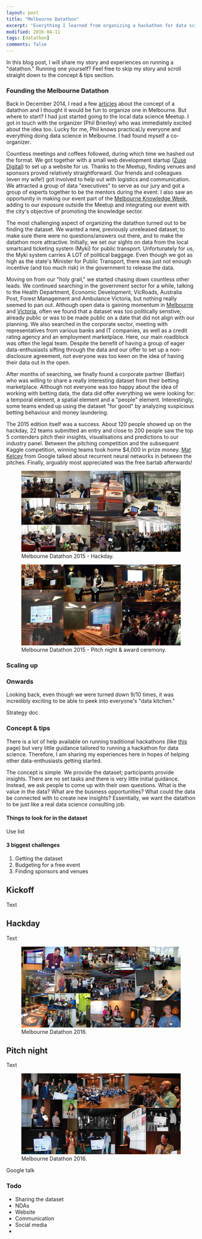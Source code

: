 ```yaml
---
layout: post
title: "Melbourne Datathon"
excerpt: "Everything I learned from organizing a hackathon for data science."
modified: 2016-04-11
tags: [datathon]
comments: false
---
```


In this blog post, I will share my story and experiences on running a "datathon." Running one yourself? Feel free to skip my story and scroll straight down to the concept & tips section.

### Founding the Melbourne Datathon
Back in December 2014, I read a few [articles](http://www.datanami.com/2014/11/24/datathons-emerge-training-recruitment-tool/) about the concept of a datathon and I thought it would be fun to organize one in Melbourne. But where to start? I had just started going to the local data science Meetup. I got in touch with the organizer (Phil Brierley) who was immediately excited about the idea too. Lucky for me, Phil knows practicaLly everyone and everything doing data science in Melbourne. I had found myself a co-organizer.

Countless meetings and coffees followed, during which time we hashed out the format. We got together with a small web development startup ([Zuse Digital](http://www.zusedigital.com/)) to set up a website for us. Thanks to the Meetup, finding venues and sponsors proved relatively straightforward. Our friends and colleagues (even my wife!) got involved to help out with logistics and communication. We attracted a group of data "executives" to serve as our jury and got a group of experts together to be the mentors during the event. I also saw an opportunity in making our event part of the [Melbourne Knowledge Week](http://www.melbourne.vic.gov.au/arts-and-culture/events-partnerships/melbourne-knowledge-week/Pages/melbourne-knowledge-week.aspx), adding to our exposure outside the Meetup and integrating our event with the city's objective of promoting the knowledge sector.  

The most challenging aspect of organizing the datathon turned out to be finding the dataset. We wanted a new, previously unreleased dataset, to make sure there were no questions/answers out there, and to make the datathon more attractive. Initially, we set our sights on data from the local smartcard ticketing system (Myki) for public transport. Unfortunately for us, the Myki system carries A LOT of political baggage. Even though we got as high as the state's Minister for Public Transport, there was just not enough incentive (and too much risk) in the government to release the data. 

Moving on from our "holy grail," we started chasing down countless other leads. We continued searching in the government sector for a while, talking to the Health Department, Economic Development, VicRoads, Australia Post, Forest Management and Ambulance Victoria, but nothing really seemed to pan out. Although open data is gaining momentum in [Melbourne](https://data.melbourne.vic.gov.au/) and [Victoria](https://www.data.vic.gov.au/), often we found that a dataset was too politically senstive, already public or was to be made public on a date that did not align with our planning. We also searched in the corporate sector, meeting with representatives from various banks and IT companies, as well as a credit rating agency and an employment marketplace. Here, our main roadblock was often the legal team. Despite the benefit of having a group of eager data-enthusiasts sifting through the data and our offer to set up a non-disclosure agreement, not everyone was too keen on the idea of having their data out in the open. 

After months of searching, we finally found a corporate partner (Betfair) who was willing to share a really interesting dataset from their betting marketplace. Although not everyone was too happy about the idea of working with betting data, the data did offer everything we were looking for: a temporal element, a spatial element and a "people" element. Interestingly, some teams ended up using the dataset "for good" by analyzing suspicious betting behaviour and money laundering.

The 2015 edition itself was a success. About 120 people showed up on the hackday, 22 teams submitted an entry and close to 200 people saw the top 5 contenders pitch their insights, visualisations and predictions to our industry panel. Between the pitching competition and the subsequent Kaggle competition, winning teams took home $4,000 in prize money. [Mat Kelcey](http://matpalm.com/blog/) from Google talked about recurrent neural networks in between the pitches. Finally, arguably most appreciated was the free bartab afterwards!
<figure>
	<a href="/images/datathon2015_hackday.jpg"><img src="/images/datathon2015_hackday.jpg"></a>
	<figcaption>Melbourne Datathon 2015 - Hackday.</figcaption>
</figure>
<figure>
    <a href="/images/datathon2015_pitchnight.jpg"><img src="/images/datathon2015_pitchnight.jpg"></a>
    <figcaption>Melbourne Datathon 2015 - Pitch night & award ceremony.</figcaption>
</figure>

### Scaling up

### Onwards
Looking back, even though we were turned down 9/10 times, it was incredibly exciting to be able to peek into everyone's "data kitchen."

Strategy doc

### Concept & tips
There is a lot of help available on running traditional hackathons (like [this](http://hackdaymanifesto.com/) page) but very little guidance tailored to running a hackathon for data science. Therefore, I am sharing my experiences here in hopes of helping other data-enthusiasts getting started.

The concept is simple. We provide the dataset; participants provide insights. There are no set tasks and there is very little initial guidance. Instead, we ask people to come up with their own questions. What is the value in the data? What are the business opportunities? What could the data be connected with to create new insights? Essentially, we want the datathon to be just like a real data science consulting job. 

#### Things to look for in the dataset
Use list 

#### 3 biggest challenges
1. Getting the dataset 
2. Budgeting for a free event 
3. Finding sponsors and venues 



## Kickoff
Text
## Hackday
Text

<figure>
	<a href="/images/datathon2016_hackday.png"><img src="/images/datathon2016_hackday.png"></a>
	<figcaption>Melbourne Datathon 2016.</figcaption>
</figure>

## Pitch night
Text

<figure>
    <a href="/images/datathon2016_pitchnight.png"><img src="/images/datathon2016_pitchnight.png"></a>
    <figcaption>Melbourne Datathon 2016.</figcaption>
</figure>
Google talk

### Todo
- Sharing the dataset
- NDAs
- Website
- Communication
- Social media
- 
